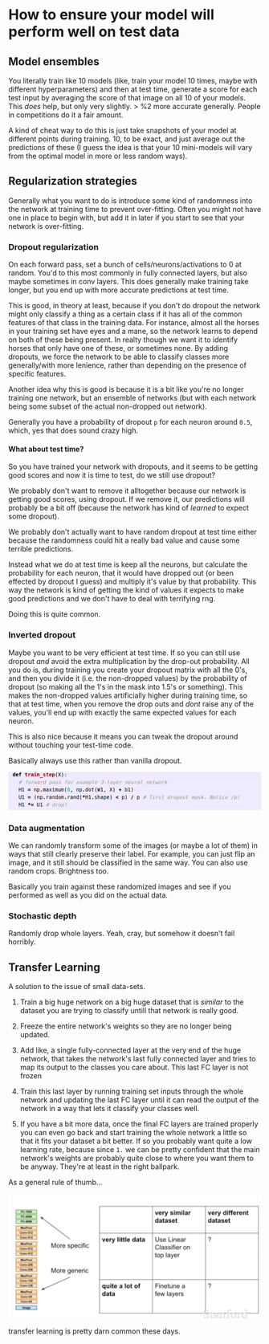 # How to ensure your model will perform well on test data

## Model ensembles

You literally train like 10 models (like, train your model 10 times, maybe with different hyperparameters) and then at test time, generate a score for each test input by averaging the score of that image on all 10 of your models. This *does* help, but only very slightly. > %2 more accurate generally. People in competitions do it a fair amount.

A kind of cheat way to do this is just take snapshots of your model at different points during training. 10, to be exact, and just average out the predictions of these (I guess the idea is that your 10 mini-models will vary from the optimal model in more or less random ways).

## Regularization strategies 

Generally what you want to do is introduce some kind of randomness into the network at training time to prevent over-fitting. Often you might not have one in place to begin with, but add it in later if you start to see that your network is over-fitting.

### Dropout regularization

On each forward pass, set a bunch of cells/neurons/activations to 0 at random. You'd to this most commonly in fully connected layers, but also maybe sometimes in conv layers. This does generally make training take longer, but you end up with more accurate predictions at test time.

This is good, in theory at least, because if you don't do dropout the network might only classify a thing as a certain class if it has all of the common features of that class in the training data. For instance, almost all the horses in your training set have eyes and a mane, so the network learns to depend on both of these being present. In realty though we want it to identify horses that only have one of these, or sometimes none. By adding dropouts, we force the network to be able to classify classes more generally/with more lenience, rather than depending on the presence of specific features.

Another idea why this is good is because it is a bit like you're no longer training one network, but an ensemble of networks (but with each network being some subset of the actual non-dropped out network).

Generally you have a probability of dropout `p` for each neuron around `0.5`, which, yes that does sound crazy high.

#### What about test time?

So you have trained your network with dropouts, and it seems to be getting good scores and now it is time to test, do we still use dropout?

We probably don't want to remove it alltogether because our network is getting good scores, using dropout. If we remove it, our predictions will probably be a bit off (because the network has kind of *learned* to expect some dropout). 

We probably don't actually want to have random dropout at test time either because the randomness could hit a really bad value and cause some terrible predictions. 

Instead what we do at test time is keep all the neurons, but calculate the probability for each neuron, that it would have dropped out (or been effected by dropout I guess) and multiply it's value by that probability. This way the network is kind of getting the kind of values it expects to make good predictions and we don't have to deal with terrifying rng.

Doing this is quite common.

### Inverted dropout

Maybe you want to be very efficient at test time. If so you can still use dropout *and* avoid the extra multiplication by the drop-out probability. All you do is, during training you create your dropout matrix with all the 0's, and then you divide it (i.e. the non-dropped values) by the probability of dropout (so making all the 1's in the mask into 1.5's or something). This makes the non-dropped values artificially higher during training time, so that at test time, when you remove the drop outs and *dont* raise any of the values, you'll end up with exactly the same expected values for each neuron.

This is also nice because it means you can tweak the dropout around without touching your test-time code.

Basically always use this rather than vanilla dropout.

![](./images/inverted-dropout.png)

### Data augmentation

We can randomly transform some of the images (or maybe a lot of them) in ways that still clearly preserve their label. For example, you can just flip an image, and it still should be classified in the same way. You can also use random crops. Brightness too. 

Basically you train against these randomized images and see if you performed as well as you did on the actual data.

### Stochastic depth

Randomly drop whole layers. Yeah, cray, but somehow it doesn't fail horribly.

## Transfer Learning

A solution to the issue of small data-sets. 

1. Train a big huge network on a big huge dataset that is *similar* to the dataset you are trying to classify untill that network is really good.

2. Freeze the entire network's weights so they are no longer being updated.

3. Add like, a single fully-connected layer at the very end of the huge network, that takes the network's last fully connected layer and tries to map its output to the classes you care about. This last FC layer is not frozen

4. Train this last layer by running training set inputs through the whole network and updating the last FC layer until it can read the output of the network in a way that lets it classify your classes well.

5. If you have a bit more data, once the final FC layers are trained properly you can even go back and start training the whole network a little so that it fits your dataset a bit better. If so you probably want quite a low learning rate, because since `1.` we can be pretty confident that the main network's weights are probably quite close to where you want them to be anyway. They're at least in the right ballpark.

As a general rule of thumb... 

![](./images/transfer-learning.png)

transfer learning is pretty darn common these days.